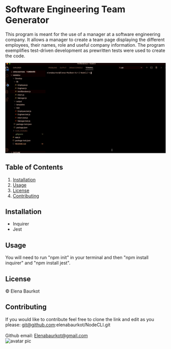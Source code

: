 # Software Engineering Team Generator
 This program is meant for the use of a manager at a software engineering company. It allows a manager to create a team page displaying the different employees, their names, role and useful company information. The program exemplifies test-driven development as prewritten tests were used to create the code. 

 ![projectGif](./Develop/assets/teamGenerator.gif)

## Table of Contents
<ol>
    <li><a href="#installation">Installation</a></li>
    <li><a href="#usage">Usage</a></li>
    <li><a href="#license">License</a></li>
    <li><a href="#contributing">Contributing</a></li>
</ol>

## Installation 
<a name="installation"></a>
 <ul>
    <li>Inquirer </li>
    <li>Jest </li>
 </ul>

## Usage 
<a name="usage"></a>
 You will need to run "npm init" in your terminal and then "npm install inquirer" and "npm install jest". 

## License 
<a name="license"></a>
 &copy; Elena Baurkot 

## Contributing 
<a name="contributing"></a>
 If you would like to contribute feel free to clone the link and edit as you please: git@github.com:elenabaurkot/NodeCLI.git
<br>
<br>
Github email: Elenabaurkot@gmail.com <br>
<img src="https://avatars2.githubusercontent.com/u/30561514?v=4" alt= "avatar pic" height="50px" width="50px">